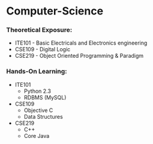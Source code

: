 # Computer-Science

### Theoretical Exposure:

* ITE101 - Basic Electricals and Electronics engineering
* CSE109 - Digital Logic
* CSE219 - Object Oriented Programming & Paradigm

### Hands-On Learning:

* ITE101
  - Python 2.3
  - RDBMS (MySQL)
* CSE109
  - Objective C
  - Data Structures
* CSE219
  - C++
  - Core Java
